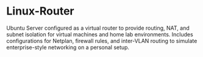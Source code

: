 # Linux-Router
Ubuntu Server configured as a virtual router to provide routing, NAT, and subnet isolation for virtual machines and home lab environments. Includes configurations for Netplan, firewall rules, and inter-VLAN routing to simulate enterprise-style networking on a personal setup.
